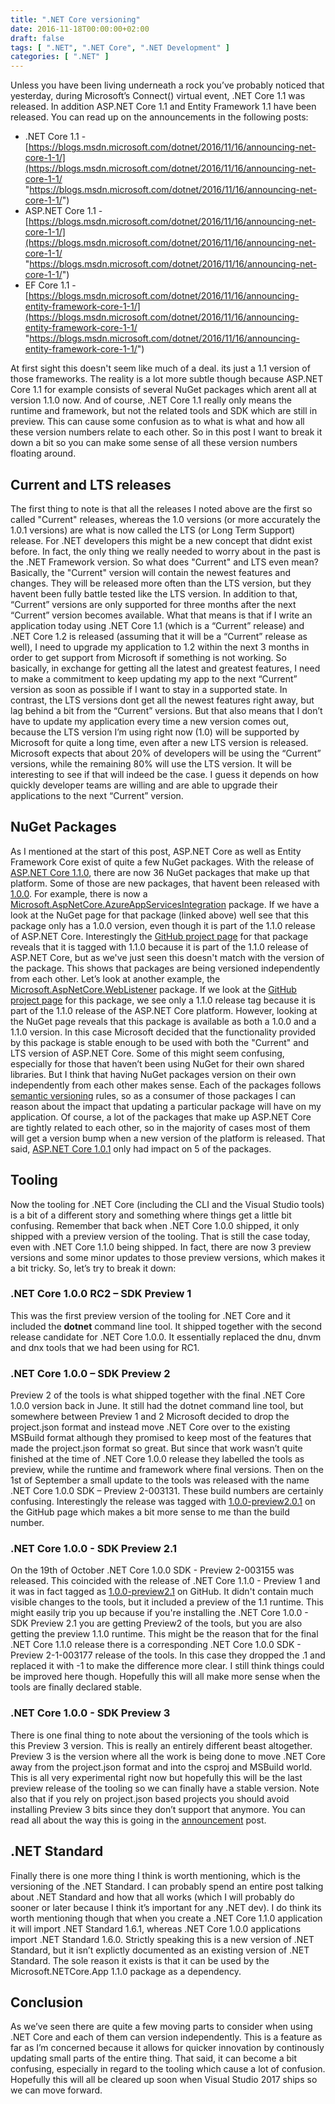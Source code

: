 ```yaml
---
title: ".NET Core versioning"
date: 2016-11-18T00:00:00+02:00
draft: false
tags: [ ".NET", ".NET Core", ".NET Development" ]
categories: [ ".NET" ]
---
```


Unless you have been living underneath a rock you’ve probably noticed that yesterday, during Microsoft’s Connect() virtual event, .NET Core 1.1 was released. In addition ASP.NET Core 1.1 and Entity Framework 1.1 have been released. You can read up on the announcements in the following posts:

*   .NET Core 1.1 - [https://blogs.msdn.microsoft.com/dotnet/2016/11/16/announcing-net-core-1-1/](https://blogs.msdn.microsoft.com/dotnet/2016/11/16/announcing-net-core-1-1/ "https://blogs.msdn.microsoft.com/dotnet/2016/11/16/announcing-net-core-1-1/")
*   ASP.NET Core 1.1 - [https://blogs.msdn.microsoft.com/dotnet/2016/11/16/announcing-net-core-1-1/](https://blogs.msdn.microsoft.com/dotnet/2016/11/16/announcing-net-core-1-1/ "https://blogs.msdn.microsoft.com/dotnet/2016/11/16/announcing-net-core-1-1/")
*   EF Core 1.1 - [https://blogs.msdn.microsoft.com/dotnet/2016/11/16/announcing-entity-framework-core-1-1/](https://blogs.msdn.microsoft.com/dotnet/2016/11/16/announcing-entity-framework-core-1-1/ "https://blogs.msdn.microsoft.com/dotnet/2016/11/16/announcing-entity-framework-core-1-1/")

At first sight this doesn't seem like much of a deal. its just a 1.1 version of those frameworks. The reality is a lot more subtle though because ASP.NET Core 1.1 for example consists of several NuGet packages which arent all at version 1.1.0 now. And of course, .NET Core 1.1 really only means the runtime and framework, but not the related tools and SDK which are still in preview. This can cause some confusion as to what is what and how all these version numbers relate to each other. So in this post I want to break it down a bit so you can make some sense of all these version numbers floating around.

## Current and LTS releases

The first thing to note is that all the releases I noted above are the first so called "Current" releases, whereas the 1.0 versions (or more accurately the 1.0.1 versions) are what is now called the LTS (or Long Term Support) release. For .NET developers this might be a new concept that didnt exist before. In fact, the only thing we really needed to worry about in the past is the .NET Framework version. So what does "Current" and LTS even mean? Basically, the "Current" version will contain the newest features and changes. They will be released more often than the LTS version, but they havent been fully battle tested like the LTS version. In addition to that, “Current” versions are only supported for three months after the next “Current” version becomes available. What that means is that if I write an application today using .NET Core 1.1 (which is a “Current” release) and .NET Core 1.2 is released (assuming that it will be a “Current” release as well), I need to upgrade my application to 1.2 within the next 3 months in order to get support from Microsoft if something is not working. So basically, in exchange for getting all the latest and greatest features, I need to make a commitment to keep updating my app to the next “Current” version as soon as possible if I want to stay in a supported state. In contrast, the LTS versions dont get all the newest features right away, but lag behind a bit from the “Current” versions. But that also means that I don’t have to update my application every time a new version comes out, because the LTS version I’m using right now (1.0) will be supported by Microsoft for quite a long time, even after a new LTS version is released. Microsoft expects that about 20% of developers will be using the “Current” versions, while the remaining 80% will use the LTS version. It will be interesting to see if that will indeed be the case. I guess it depends on how quickly developer teams are willing and are able to upgrade their applications to the next “Current” version.

## NuGet Packages

As I mentioned at the start of this post, ASP.NET Core as well as Entity Framework Core exist of quite a few NuGet packages. With the release of [ASP.NET Core 1.1.0](https://github.com/aspnet/Home/releases/tag/1.1.0), there are now 36 NuGet packages that make up that platform. Some of those are new packages, that havent been released with [1.0.0](https://github.com/aspnet/Home/releases/tag/1.0.0). For example, there is now a [Microsoft.AspNetCore.AzureAppServicesIntegration](https://www.nuget.org/packages/Microsoft.AspNetCore.AzureAppServicesIntegration/) package. If we have a look at the NuGet page for that package (linked above) well see that this package only has a 1.0.0 version, even though it is part of the 1.1.0 release of ASP.NET Core. Interestingly the [GitHub project page](https://github.com/aspnet/AzureIntegration/releases/tag/rel/1.1.0) for that package reveals that it is tagged with 1.1.0 because it is part of the 1.1.0 release of ASP.NET Core, but as we've just seen this doesn't match with the version of the package. This shows that packages are being versioned independently from each other. Let’s look at another example, the [Microsoft.AspNetCore.WebListener](https://www.nuget.org/packages/Microsoft.AspNetCore.Server.WebListener/) package. If we look at the [GitHub project page](https://github.com/aspnet/WebListener/releases/tag/rel/1.1.0) for this package, we see only a 1.1.0 release tag because it is part of the 1.1.0 release of the ASP.NET Core platform. However, looking at the NuGet page reveals that this package is available as both a 1.0.0 and a 1.1.0 version. In this case Microsoft decided that the functionality provided by this package is stable enough to be used with both the "Current" and LTS version of ASP.NET Core. Some of this might seem confusing, especially for those that haven’t been using NuGet for their own shared libraries. But I think that having NuGet packages version on their own independently from each other makes sense. Each of the packages follows [semantic versioning](http://semver.org/) rules, so as a consumer of those packages I can reason about the impact that updating a particular package will have on my application. Of course, a lot of the packages that make up ASP.NET Core are tightly related to each other, so in the majority of cases most of them will get a version bump when a new version of the platform is released. That said, [ASP.NET Core 1.0.1](https://github.com/aspnet/Home/releases/tag/1.0.1) only had impact on 5 of the packages.

## Tooling

Now the tooling for .NET Core (including the CLI and the Visual Studio tools) is a bit of a different story and something where things get a little bit confusing. Remember that back when .NET Core 1.0.0 shipped, it only shipped with a preview version of the tooling. That is still the case today, even with .NET Core 1.1.0 being shipped. In fact, there are now 3 preview versions and some minor updates to those preview versions, which makes it a bit tricky. So, let’s try to break it down:

### .NET Core 1.0.0 RC2 – SDK Preview 1

This was the first preview version of the tooling for .NET Core and it included the **dotnet** command line tool. It shipped together with the second release candidate for .NET Core 1.0.0\. It essentially replaced the dnu, dnvm and dnx tools that we had been using for RC1.

### .NET Core 1.0.0 – SDK Preview 2

Preview 2 of the tools is what shipped together with the final .NET Core 1.0.0 version back in June. It still had the dotnet command line tool, but somewhere between Preview 1 and 2 Microsoft decided to drop the project.json format and instead move .NET Core over to the existing MSBuild format although they promised to keep most of the features that made the project.json format so great. But since that work wasn’t quite finished at the time of .NET Core 1.0.0 release they labelled the tools as preview, while the runtime and framework where final versions. Then on the 1st of September a small update to the tools was released with the name .NET Core 1.0.0 SDK – Preview 2-003131\. These build numbers are certainly confusing. Interestingly the release was tagged with [1.0.0-preview2.0.1](https://github.com/dotnet/cli/releases/tag/v1.0.0-preview2.0.1) on the GitHub page which makes a bit more sense to me than the build number.

### .NET Core 1.0.0 - SDK Preview 2.1

On the 19th of October .NET Core 1.0.0 SDK - Preview 2-003155 was released. This coincided with the release of .NET Core 1.1.0 - Preview 1 and it was in fact tagged as [1.0.0-preview2.1](https://github.com/dotnet/cli/releases/tag/v1.0.0-preview2.1) on GitHub. It didn't contain much visible changes to the tools, but it included a preview of the 1.1 runtime. This might easily trip you up because if you're installing the .NET Core 1.0.0 - SDK Preview 2.1 you are getting Preview2 of the tools, but you are also getting the preview 1.1.0 runtime. This might be the reason that for the final .NET Core 1.1.0 release there is a corresponding .NET Core 1.0.0 SDK - Preview 2-1-003177 release of the tools. In this case they dropped the .1 and replaced it with -1 to make the difference more clear. I still think things could be improved here though. Hopefully this will all make more sense when the tools are finally declared stable.

### .NET Core 1.0.0 - SDK Preview 3

There is one final thing to note about the versioning of the tools which is this Preview 3 version. This is really an entirely different beast altogether. Preview 3 is the version where all the work is being done to move .NET Core away from the project.json format and into the csproj and MSBuild world. This is all very experimental right now but hopefully this will be the last preview release of the tooling so we can finally have a stable version. Note also that if you rely on project.json based projects you should avoid installing Preview 3 bits since they don’t support that anymore. You can read all about the way this is going in the [announcement](https://blogs.msdn.microsoft.com/dotnet/2016/11/16/announcing-net-core-tools-msbuild-alpha/) post.

## .NET Standard

Finally there is one more thing I think is worth mentioning, which is the versioning of the .NET Standard. I can probably spend an entire post talking about .NET Standard and how that all works (which I will probably do sooner or later because I think it’s important for any .NET dev). I do think its worth mentioning though that when you create a .NET Core 1.1.0 application it will import .NET Standard 1.6.1, whereas .NET Core 1.0.0 applications import .NET Standard 1.6.0\. Strictly speaking this is a new version of .NET Standard, but it isn’t explictly documented as an existing version of .NET Standard. The sole reason it exists is that it can be used by the Microsoft.NETCore.App 1.1.0 package as a dependency.

## Conclusion

As we’ve seen there are quite a few moving parts to consider when using .NET Core and each of them can version independently. This is a feature as far as I’m concerned because it allows for quicker innovation by continously updating small parts of the entire thing. That said, it can become a bit confusing, especially in regard to the tooling which cause a lot of confusion. Hopefully this will all be cleared up soon when Visual Studio 2017 ships so we can move forward.
